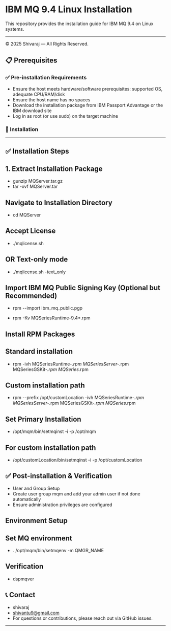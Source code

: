 # IBM MQ 9.4 Linux Installation

This repository provides the installation guide for IBM MQ 9.4 on Linux systems.

---
© 2025 Shivaraj — All Rights Reserved.  

## 📋 Prerequisites

### ✅ Pre-installation Requirements

- Ensure the host meets hardware/software prerequisites: supported OS, adequate CPU/RAM/disk
- Ensure the host name has no spaces
- Download the installation package from IBM Passport Advantage or the IBM download site
- Log in as root (or use sudo) on the target machine

### 🚀 Installation
---
## ✅ Installation Steps

## 1. Extract Installation Package

- gunzip MQServer.tar.gz
- tar -xvf MQServer.tar

## Navigate to Installation Directory

- cd MQServer

## Accept License

- ./mqlicense.sh

## OR Text-only mode

- ./mqlicense.sh -text_only

## Import IBM MQ Public Signing Key (Optional but Recommended)

- rpm --import ibm_mq_public.pgp

- rpm -Kv MQSeriesRuntime-9.4*.rpm

## Install RPM Packages

## Standard installation

- rpm -ivh MQSeriesRuntime-*.rpm MQSeriesServer-*.rpm MQSeriesGSKit-*.rpm MQSeries*.rpm

## Custom installation path

- rpm --prefix /opt/customLocation -ivh MQSeriesRuntime-*.rpm MQSeriesServer-*.rpm MQSeriesGSKit-*.rpm MQSeries*.rpm

## Set Primary Installation

- /opt/mqm/bin/setmqinst -i -p /opt/mqm

## For custom installation path

- /opt/customLocation/bin/setmqinst -i -p /opt/customLocation


## ✅ Post-installation & Verification

- User and Group Setup
- Create user group mqm and add your admin user if not done automatically
- Ensure administration privileges are configured

## Environment Setup

## Set MQ environment

- . /opt/mqm/bin/setmqenv -m QMGR_NAME

## Verification

- dspmqver

## 📞 Contact
- shivaraj
- shivantu9@gmail.com
- For questions or contributions, please reach out via GitHub issues.

---
